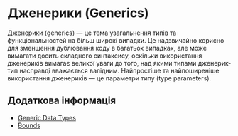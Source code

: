 # Дженерики (Generics)

Дженерики (generics) — це тема узагальнення типів та функціональностей на більш широкі випадки.
Це надзвичайно корисно для зменшення дублювання коду в багатьох випадках, але може вимагати досить складного синтаксису, оскільки використання дженериків вимагає великої уваги до того, над якими типами дженерик-тип насправді вважається валідним.
Найпростіше та найпоширеніше використання дженериків — це параметри типу (type parameters).

## Додаткова інформація

- [Generic Data Types](https://doc.rust-lang.org/book/ch10-01-syntax.html)
- [Bounds](https://doc.rust-lang.org/rust-by-example/generics/bounds.html)
